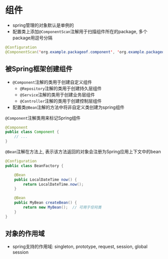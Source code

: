 # 组件

- spring管理的对象默认是单例的
- 配置类上添加`@ComponentScan`注解用于扫描组件所在的package, 多个package用逗号分隔

```java
@Configuration
@ComponentScan('org.example.packageof.component', 'org.example.packageof.othercomponent')
```

## 被Spring框架创建组件

- `@Component`注解的类用于创建自定义组件
  - `@Repository`注解的类用于创建持久层组件
  - `@Service`注解的类用于创建业务层组件
  - `@Controller`注解的类用于创建控制层组件
- 配置类`@Bean`注解的方法中将非自定义类创建为spring组件

`@Component`注解类用来标记Spring组件

```java
@Component
public class Component {
    // ...
}
```

`@Bean`注解在方法上, 表示该方法返回的对象会注册为Spring应用上下文中的bean

```java
@Configuration
public class BeanFactory {

    @Bean
    public LocalDateTime now() {
        return LocalDateTime.now();
    }

    @Bean
    public MyBean createBean() {
        return new MyBean();  // 可用于任何类
    }
}
```

## 对象的作用域

- spring支持的作用域: singleton, prototype, request, session, global session

